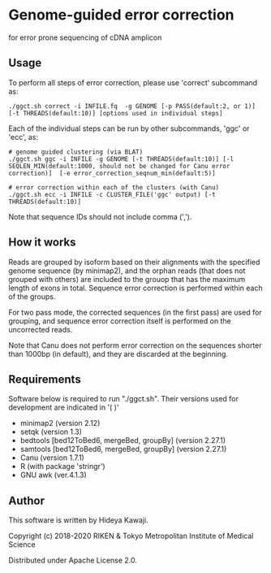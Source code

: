 # Genome-guided error correction 
for error prone sequencing of cDNA amplicon

Usage
---

To perform all steps of error correction, please use 'correct' subcommand as:

```
./ggct.sh correct -i INFILE.fq  -g GENOME [-p PASS(default:2, or 1)] [-t THREADS(default:10)] [options used in individual steps]
```

Each of the individual steps can be run by other subcommands,
'ggc' or 'ecc', as:

```
# genome guided clustering (via BLAT)
./ggct.sh ggc -i INFILE -g GENOME [-t THREADS(default:10)] [-l SEQLEN_MIN(default:1000, should not be changed for Canu error correction)]  [-e error_correction_seqnum_min(default:5)]

# error correction within each of the clusters (with Canu)
./ggct.sh ecc -i INFILE -c CLUSTER_FILE('ggc' output) [-t THREADS(default:10)]
```


Note that sequence IDs should not include comma (',').


How it works
------------
Reads are grouped by isoform based on their alignments with
the specified genome sequence (by minimap2), and the orphan
reads (that does not grouped with others) are included
to the grouop that has the maximum length of exons in total.
Sequence error correction is performed within each of the
groups.

For two pass mode, the corrected sequences (in the first pass)
are used for grouping, and sequence error correction itself is
performed on the uncorrected reads.

Note that Canu does not perform error correction on the sequences shorter
than 1000bp (in default), and they are discarded at the beginning.



Requirements
------------
Software below is required to run "./ggct.sh". Their versions used for
development are indicated in '( )'

* minimap2 (version 2.12)
* setqk (version 1.3)
* bedtools [bed12ToBed6, mergeBed, groupBy] (version 2.27.1)
* samtools [bed12ToBed6, mergeBed, groupBy] (version 2.27.1)
* Canu (version 1.7.1)
* R (with package 'stringr')
* GNU awk (ver.4.1.3)



Author
------
This software is written by Hideya Kawaji.

Copyright (c) 2018-2020 RIKEN & Tokyo Metropolitan Institute of Medical Science

Distributed under Apache License 2.0.
